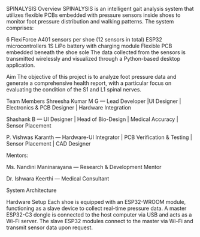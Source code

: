 SPINALYSIS
Overview
SPINALYSIS is an intelligent gait analysis system that utilizes flexible PCBs embedded with pressure sensors inside shoes to monitor foot pressure distribution and walking patterns. The system comprises:

6 FlexiForce A401 sensors per shoe (12 sensors in total)
ESP32 microcontrollers
1S LiPo battery with charging module
Flexible PCB embedded beneath the shoe sole
The data collected from the sensors is transmitted wirelessly and visualized through a Python-based desktop application.

Aim
The objective of this project is to analyze foot pressure data and generate a comprehensive health report, with a particular focus on evaluating the condition of the S1 and L1 spinal nerves.


Team Members
Shreesha Kumar M G — Lead Developer |UI Designer | Electronics & PCB Designer | Hardware Integration

Shashank B — UI Designer | Head of Bio-Design | Medical Accuracy | Sensor Placement 

P. Vishwas Karanth — Hardware-UI Integrator | PCB Verification & Testing | Sensor Placement | CAD Designer

Mentors:

Ms. Nandini Maninarayana — Research & Development Mentor

Dr. Ishwara Keerthi — Medical Consultant

System Architecture

Hardware Setup
Each shoe is equipped with an ESP32-WROOM module, functioning as a slave device to collect real-time pressure data.
A master ESP32-C3 dongle is connected to the host computer via USB and acts as a Wi-Fi server.
The slave ESP32 modules connect to the master via Wi-Fi and transmit sensor data upon request.

